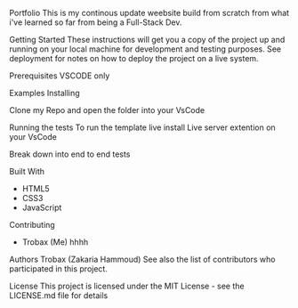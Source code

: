 Portfolio
This is my continous update weebsite build from scratch from what i've learned so far from being a Full-Stack Dev.

Getting Started
These instructions will get you a copy of the project up and running on your local machine for development and testing purposes. See deployment for notes on how to deploy the project on a live system.

Prerequisites
VSCODE only

Examples
Installing

Clone my Repo and open the folder into your VsCode 

Running the tests
To run the template live install Live server extention on your VsCode

Break down into end to end tests

Built With
- HTML5
- CSS3
- JavaScript

Contributing
- Trobax (Me) hhhh

Authors
Trobax (Zakaria Hammoud)
See also the list of contributors who participated in this project.

License
This project is licensed under the MIT License - see the LICENSE.md file for details
